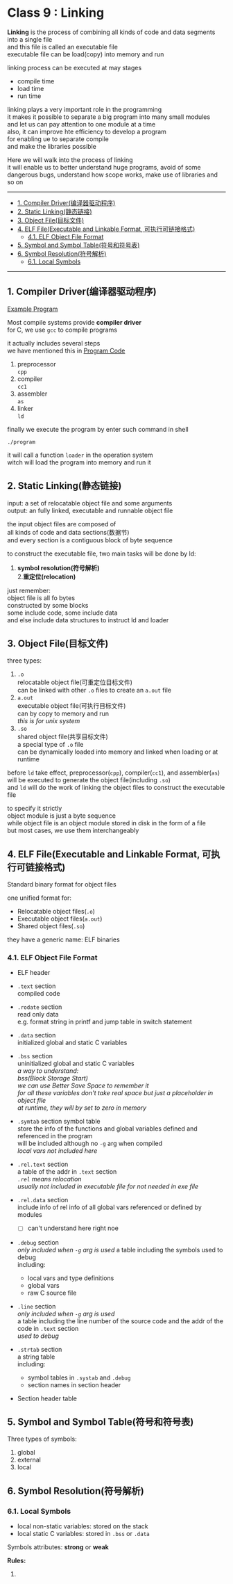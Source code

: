 # Class 9 : Linking

**Linking** is the process of combining all kinds of code and data segments into a single file  
and this file is called an executable file  
executable file can be load(copy) into memory and run  

linking process can be executed at may stages  

- compile time  
- load time  
- run time  

linking plays a very important role in the programming  
it makes it possible to separate a big program into many small modules  
and let us can pay attention to one module at a time  
also, it can improve hte efficiency to develop a program  
for enabling ue to separate compile  
and make the libraries possible  

Here we will walk into the process of linking  
it will enable us to better understand huge programs, avoid of some dangerous bugs, understand how scope works, make use of libraries and so on  

---

- [1. Compiler Driver(编译器驱动程序)](#1-compiler-driver编译器驱动程序)
- [2. Static Linking(静态链接)](#2-static-linking静态链接)
- [3. Object File(目标文件)](#3-object-file目标文件)
- [4. ELF File(Executable and Linkable Format, 可执行可链接格式)](#4-elf-fileexecutable-and-linkable-format-可执行可链接格式)
    - [4.1. ELF Object File Format](#41-elf-object-file-format)
- [5. Symbol and Symbol Table(符号和符号表)](#5-symbol-and-symbol-table符号和符号表)
- [6. Symbol Resolution(符号解析)](#6-symbol-resolution符号解析)
    - [6.1. Local Symbols](#61-local-symbols)

---

## 1. Compiler Driver(编译器驱动程序)

[Example Program](../4_TestCode/9_Week9/Linker/main.c)  

Most compile systems provide **compiler driver**  
for C, we use `gcc` to compile programs  

it actually includes several steps  
we have mentioned this in [Program Code](./5_MachineLevelProgramRepresentation.md#11-program-coding)  

1. preprocessor  
    `cpp`  
2. compiler  
    `cc1`  
3. assembler  
    `as`  
4. linker  
    `ld`  

finally we execute the program by enter such command in shell  

```shell
./program
```

it will call a function `loader` in the operation system  
witch will load the program into memory and run it  

## 2. Static Linking(静态链接)

input: a set of relocatable object file and some arguments  
output: an fully linked, executable and runnable object file  

the input object files are composed of  
all kinds of code and data sections(数据节)  
and every section is a contiguous block of byte sequence  

to construct the executable file, two main tasks will be done by ld:  

1. **symbol resolution(符号解析)**  
2.**重定位(relocation)**  

just remember:  
object file is all fo bytes  
constructed by some blocks  
some include code, some include data  
and else include data structures to instruct ld and loader  

## 3. Object File(目标文件)

three types:  

1. `.o`  
    relocatable object file(可重定位目标文件)  
    can be linked with other `.o` files to create an `a.out` file  
2. `a.out`  
    executable object file(可执行目标文件)  
    can by copy to memory and run  
    *this is for unix system*  
3. `.so`  
    shared object file(共享目标文件)  
    a special type of `.o` file  
    can be dynamically loaded into memory and linked when loading or at runtime  

before `ld` take effect, preprocessor(`cpp`), compiler(`cc1`), and assembler(`as`) will be executed to generate the object file(including `.so`)  
and `ld` will do the work of linking the object files to construct the executable file  

to specify it strictly  
object module is just a byte sequence  
while object file is an object module stored in disk in the form of a file  
but most cases, we use them interchangeably  

## 4. ELF File(Executable and Linkable Format, 可执行可链接格式)

Standard binary format for object files  

one unified format for:  

- Relocatable object files(`.o`)  
- Executable object files(`a.out`)  
- Shared object files(`.so`)  

they have a generic name: ELF binaries  

### 4.1. ELF Object File Format

- ELF header  

- `.text` section  
    compiled code  

- `.rodate` section  
    read only data  
    e.g. format string in printf and jump table in switch statement  

- `.data` section  
    initialized global and static C variables  

- `.bss` section  
    uninitialized global and static C variables  
    *a way to understand:*  
    *bss(Block Storage Start)*  
    *we can use Better Save Space to remember it*  
    *for all these variables don't take real space but just a placeholder in object file*  
    *at runtime, they will by set to zero in memory*  

- `.symtab` section
    symbol table  
    store the info of the functions and global variables defined and referenced in the program  
    will be included although no `-g` arg when compiled  
    *local vars not included here*  

- `.rel.text` section  
    a table of the addr in `.text` section  
    *`.rel` means relocation*  
    *usually not included in executable file for not needed in exe file*  

- `.rel.data` section  
    include info of rel info of all global vars referenced or defined by modules  
    - [ ] can't understand here right noe  

- `.debug` section  
    *only included when `-g` arg is used*
    a table including the symbols used to debug  
    including:  
    - local vars and type definitions  
    - global vars  
    - raw C source file  
- `.line` section  
    *only included when `-g` arg is used*  
    a table including the line number of the source code and the addr of the code in `.text` section  
    *used to debug*  
- `.strtab` section  
    a string table  
    including:  
    - symbol tables in `.systab` and `.debug`  
    - section names in section header  
- Section header table

## 5. Symbol and Symbol Table(符号和符号表)

Three types of symbols:  

1. global  
2. external  
3. local  

## 6. Symbol Resolution(符号解析)

### 6.1. Local Symbols

- local non-static variables: stored on the stack  
- local static C variables: stored in `.bss` or `.data`  

Symbols attributes: **strong** or **weak**  

**Rules:**  

1. 